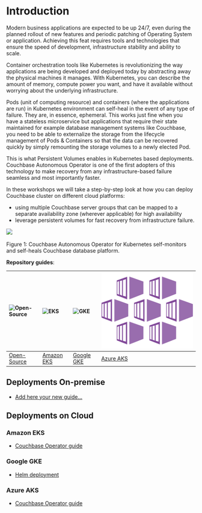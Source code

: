 # Introduction

Modern business applications are expected to be up 24/7, even during the planned rollout of new features and periodic patching of Operating System or application. Achieving this feat requires tools and technologies that ensure the speed of development, infrastructure stability and ability to scale.

Container orchestration tools like Kubernetes is revolutionizing the way applications are being developed and deployed today by abstracting away the physical machines it manages. With Kubernetes, you can describe the amount of memory, compute power you want, and have it available without worrying about the underlying infrastructure.

Pods (unit of computing resource) and containers (where the applications are run) in Kubernetes environment can self-heal in the event of any type of failure. They are, in essence, ephemeral. This works just fine when you have a stateless microservice but applications that require their state maintained for example database management systems like Couchbase, you need to be able to externalize the storage from the lifecycle management of Pods & Containers so that the data can be recovered quickly by simply remounting the storage volumes to a newly elected Pod.

This is what Persistent Volumes enables in Kubernetes based deployments. Couchbase Autonomous Operator is one of the first adopters of this technology to make recovery from any infrastructure-based failure seamless and most importantly faster.

In these workshops we will take a step-by-step look at how you can deploy Couchbase cluster on different cloud platforms:
* using multiple Couchbase server groups that can be mapped to a separate availability zone (wherever applicable) for high availability
* leverage persistent volumes for fast recovery from infrastructure failure.

![](https://blog.couchbase.com/wp-content/uploads/2019/04/K8-Animation.gif)

Figure 1: Couchbase Autonomous Operator for Kubernetes self-monitors and self-heals Couchbase database platform.


**Repository guides**:

|![Open-Source](assets/on-premise.png)|![EKS](assets/eks.png)|![GKE](assets/gke.png)|![AKS](assets/aks.png)|
| :--- | :--- | :--- | :--- |
| [Open-Source](oks) | [Amazon EKS](eks) | [Google GKE](gke) | [Azure AKS](aks) |


## Deployments On-premise
* [Add here your new guide...](opensrc-k8s/cmd-line)

## Deployments on Cloud

### Amazon EKS

* [Couchbase Operator guide](eks)

### Google GKE

* [Helm deployment](gke/helm-guide)

### Azure AKS

* [Couchbase Operator guide](aks)
